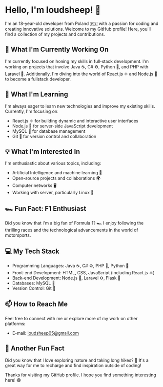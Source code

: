 # Hello, I'm loudsheep! 👋

I'm an 18-year-old developer from Poland 🇵🇱 with a passion for coding and creating innovative solutions. Welcome to my GitHub profile! Here, you'll find a collection of my projects and contributions.

## 🔭 What I'm Currently Working On

I'm currently focused on honing my skills in full-stack development. I'm working on projects that involve Java ☕️, C# ⚙️, Python 🐍, and PHP with Laravel 🚀. Additionally, I'm diving into the world of React.js ⚛️ and Node.js 🚀 to become a fullstack developer.

## 🌱 What I'm Learning

I'm always eager to learn new technologies and improve my existing skills. Currently, I'm focusing on:

- React.js ⚛️ for building dynamic and interactive user interfaces
- Node.js 🚀 for server-side JavaScript development
- MySQL 🐬 for database management
- Git 🌳 for version control and collaboration

## 💡 What I'm Interested In

I'm enthusiastic about various topics, including:

- Artificial Intelligence and machine learning 🤖
- Open-source projects and collaborations 🌍
- Computer networks 🖥️
- Working with server, particularly Linux 🐧

## 🏎️ Fun Fact: F1 Enthusiast

Did you know that I'm a big fan of Formula 1? 🏎️ I enjoy following the thrilling races and the technological advancements in the world of motorsports.

## 💻 My Tech Stack

- Programming Languages: Java ☕️, C# ⚙️, PHP 🚀, Python 🐍
- Front-end Development: HTML, CSS, JavaScript (including React.js ⚛️)
- Back-end Development: Node.js 🚀, Laravel ⚙️, Flask 🚀
- Databases: MySQL 🐬
- Version Control: Git 🌳

## 📫 How to Reach Me

Feel free to connect with me or explore more of my work on other platforms:

- E-mail: loudsheep05@gmail.com

## 🌟 Another Fun Fact

Did you know that I love exploring nature and taking long hikes? 🌲 It's a great way for me to recharge and find inspiration outside of coding!

Thanks for visiting my GitHub profile. I hope you find something interesting here! 😄
